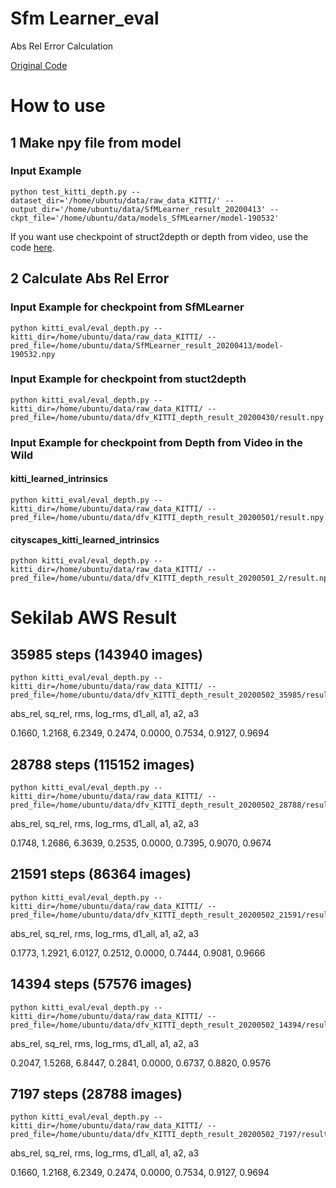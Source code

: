 # Sfm Learner_eval
Abs Rel Error Calculation

[Original Code](https://github.com/tinghuiz/SfMLearner)

# How to use

## 1 Make npy file from model

### Input Example

```shell
python test_kitti_depth.py --dataset_dir='/home/ubuntu/data/raw_data_KITTI/' --output_dir='/home/ubuntu/data/SfMLearner_result_20200413' --ckpt_file='/home/ubuntu/data/models_SfMLearner/model-190532'
```

If you want use checkpoint of struct2depth or depth from video, use the code [here](https://github.com/go125/TestCheckpointFromDFV).

## 2 Calculate Abs Rel Error


### Input Example for checkpoint from SfMLearner

```shell
python kitti_eval/eval_depth.py --kitti_dir=/home/ubuntu/data/raw_data_KITTI/ --pred_file=/home/ubuntu/data/SfMLearner_result_20200413/model-190532.npy
```

### Input Example for checkpoint from stuct2depth

```shell
python kitti_eval/eval_depth.py --kitti_dir=/home/ubuntu/data/raw_data_KITTI/ --pred_file=/home/ubuntu/data/dfv_KITTI_depth_result_20200430/result.npy
```

### Input Example for checkpoint from Depth from Video in the Wild

#### kitti_learned_intrinsics

```shell
python kitti_eval/eval_depth.py --kitti_dir=/home/ubuntu/data/raw_data_KITTI/ --pred_file=/home/ubuntu/data/dfv_KITTI_depth_result_20200501/result.npy
```

#### cityscapes_kitti_learned_intrinsics

```shell
python kitti_eval/eval_depth.py --kitti_dir=/home/ubuntu/data/raw_data_KITTI/ --pred_file=/home/ubuntu/data/dfv_KITTI_depth_result_20200501_2/result.npy
```

# Sekilab AWS Result

## 35985 steps (143940 images)

```shell
python kitti_eval/eval_depth.py --kitti_dir=/home/ubuntu/data/raw_data_KITTI/ --pred_file=/home/ubuntu/data/dfv_KITTI_depth_result_20200502_35985/result.npy
```

abs_rel,     sq_rel,        rms,    log_rms,     d1_all,         a1,         a2,         a3
 
0.1660,     1.2168,     6.2349,     0.2474,     0.0000,     0.7534,     0.9127,     0.9694
 
 ## 28788 steps (115152 images)

```shell
python kitti_eval/eval_depth.py --kitti_dir=/home/ubuntu/data/raw_data_KITTI/ --pred_file=/home/ubuntu/data/dfv_KITTI_depth_result_20200502_28788/result.npy
```

abs_rel,     sq_rel,        rms,    log_rms,     d1_all,         a1,         a2,         a3

0.1748,     1.2686,     6.3639,     0.2535,     0.0000,     0.7395,     0.9070,     0.9674
 
 ## 21591 steps (86364 images)

```shell
python kitti_eval/eval_depth.py --kitti_dir=/home/ubuntu/data/raw_data_KITTI/ --pred_file=/home/ubuntu/data/dfv_KITTI_depth_result_20200502_21591/result.npy
```

abs_rel,     sq_rel,        rms,    log_rms,     d1_all,         a1,         a2,         a3

0.1773,     1.2921,     6.0127,     0.2512,     0.0000,     0.7444,     0.9081,     0.9666
 
 ## 14394 steps (57576 images)

```shell
python kitti_eval/eval_depth.py --kitti_dir=/home/ubuntu/data/raw_data_KITTI/ --pred_file=/home/ubuntu/data/dfv_KITTI_depth_result_20200502_14394/result.npy
```

abs_rel,     sq_rel,        rms,    log_rms,     d1_all,         a1,         a2,         a3

0.2047,     1.5268,     6.8447,     0.2841,     0.0000,     0.6737,     0.8820,     0.9576
 
 ## 7197 steps (28788 images)

```shell
python kitti_eval/eval_depth.py --kitti_dir=/home/ubuntu/data/raw_data_KITTI/ --pred_file=/home/ubuntu/data/dfv_KITTI_depth_result_20200502_7197/result.npy
```

 abs_rel,     sq_rel,        rms,    log_rms,     d1_all,         a1,         a2,         a3
 
 0.1660,     1.2168,     6.2349,     0.2474,     0.0000,     0.7534,     0.9127,     0.9694

